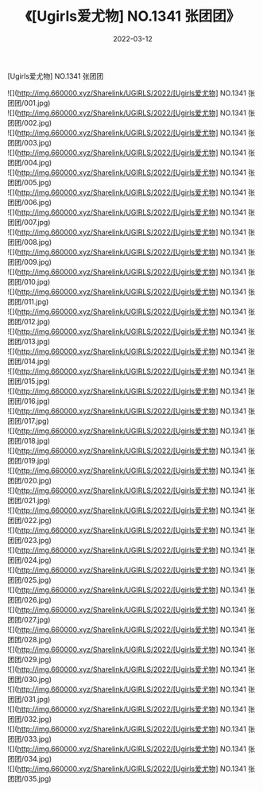 ﻿---
layout: post
title:  《[Ugirls爱尤物] NO.1341 张团团》
date:   2022-03-12
img: http://img.660000.xyz/Sharelink/UGIRLS/2022/[Ugirls爱尤物] NO.1341 张团团/000.jpg
categories: [美女, 清纯, 唯美]
---

[Ugirls爱尤物] NO.1341 张团团

 ![](http://img.660000.xyz/Sharelink/UGIRLS/2022/[Ugirls爱尤物] NO.1341 张团团/001.jpg) <br>![](http://img.660000.xyz/Sharelink/UGIRLS/2022/[Ugirls爱尤物] NO.1341 张团团/002.jpg) <br>![](http://img.660000.xyz/Sharelink/UGIRLS/2022/[Ugirls爱尤物] NO.1341 张团团/003.jpg) <br>![](http://img.660000.xyz/Sharelink/UGIRLS/2022/[Ugirls爱尤物] NO.1341 张团团/004.jpg) <br>![](http://img.660000.xyz/Sharelink/UGIRLS/2022/[Ugirls爱尤物] NO.1341 张团团/005.jpg) <br>![](http://img.660000.xyz/Sharelink/UGIRLS/2022/[Ugirls爱尤物] NO.1341 张团团/006.jpg) <br>![](http://img.660000.xyz/Sharelink/UGIRLS/2022/[Ugirls爱尤物] NO.1341 张团团/007.jpg) <br>![](http://img.660000.xyz/Sharelink/UGIRLS/2022/[Ugirls爱尤物] NO.1341 张团团/008.jpg) <br>![](http://img.660000.xyz/Sharelink/UGIRLS/2022/[Ugirls爱尤物] NO.1341 张团团/009.jpg) <br>![](http://img.660000.xyz/Sharelink/UGIRLS/2022/[Ugirls爱尤物] NO.1341 张团团/010.jpg) <br>![](http://img.660000.xyz/Sharelink/UGIRLS/2022/[Ugirls爱尤物] NO.1341 张团团/011.jpg) <br>![](http://img.660000.xyz/Sharelink/UGIRLS/2022/[Ugirls爱尤物] NO.1341 张团团/012.jpg) <br>![](http://img.660000.xyz/Sharelink/UGIRLS/2022/[Ugirls爱尤物] NO.1341 张团团/013.jpg) <br>![](http://img.660000.xyz/Sharelink/UGIRLS/2022/[Ugirls爱尤物] NO.1341 张团团/014.jpg) <br>![](http://img.660000.xyz/Sharelink/UGIRLS/2022/[Ugirls爱尤物] NO.1341 张团团/015.jpg) <br>![](http://img.660000.xyz/Sharelink/UGIRLS/2022/[Ugirls爱尤物] NO.1341 张团团/016.jpg) <br>![](http://img.660000.xyz/Sharelink/UGIRLS/2022/[Ugirls爱尤物] NO.1341 张团团/017.jpg) <br>![](http://img.660000.xyz/Sharelink/UGIRLS/2022/[Ugirls爱尤物] NO.1341 张团团/018.jpg) <br>![](http://img.660000.xyz/Sharelink/UGIRLS/2022/[Ugirls爱尤物] NO.1341 张团团/019.jpg) <br>![](http://img.660000.xyz/Sharelink/UGIRLS/2022/[Ugirls爱尤物] NO.1341 张团团/020.jpg) <br>![](http://img.660000.xyz/Sharelink/UGIRLS/2022/[Ugirls爱尤物] NO.1341 张团团/021.jpg) <br>![](http://img.660000.xyz/Sharelink/UGIRLS/2022/[Ugirls爱尤物] NO.1341 张团团/022.jpg) <br>![](http://img.660000.xyz/Sharelink/UGIRLS/2022/[Ugirls爱尤物] NO.1341 张团团/023.jpg) <br>![](http://img.660000.xyz/Sharelink/UGIRLS/2022/[Ugirls爱尤物] NO.1341 张团团/024.jpg) <br>![](http://img.660000.xyz/Sharelink/UGIRLS/2022/[Ugirls爱尤物] NO.1341 张团团/025.jpg) <br>![](http://img.660000.xyz/Sharelink/UGIRLS/2022/[Ugirls爱尤物] NO.1341 张团团/026.jpg) <br>![](http://img.660000.xyz/Sharelink/UGIRLS/2022/[Ugirls爱尤物] NO.1341 张团团/027.jpg) <br>![](http://img.660000.xyz/Sharelink/UGIRLS/2022/[Ugirls爱尤物] NO.1341 张团团/028.jpg) <br>![](http://img.660000.xyz/Sharelink/UGIRLS/2022/[Ugirls爱尤物] NO.1341 张团团/029.jpg) <br>![](http://img.660000.xyz/Sharelink/UGIRLS/2022/[Ugirls爱尤物] NO.1341 张团团/030.jpg) <br>![](http://img.660000.xyz/Sharelink/UGIRLS/2022/[Ugirls爱尤物] NO.1341 张团团/031.jpg) <br>![](http://img.660000.xyz/Sharelink/UGIRLS/2022/[Ugirls爱尤物] NO.1341 张团团/032.jpg) <br>![](http://img.660000.xyz/Sharelink/UGIRLS/2022/[Ugirls爱尤物] NO.1341 张团团/033.jpg) <br>![](http://img.660000.xyz/Sharelink/UGIRLS/2022/[Ugirls爱尤物] NO.1341 张团团/034.jpg) <br>![](http://img.660000.xyz/Sharelink/UGIRLS/2022/[Ugirls爱尤物] NO.1341 张团团/035.jpg) <br>
